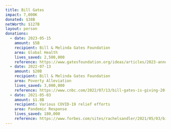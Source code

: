 ```yaml
---
title: Bill Gates
impact: 7,000K
donated: $38B
netWorth: $127B
layout: person
donations:
  - date: 2023-05-15
    amount: $5B
    recipient: Bill & Melinda Gates Foundation
    area: Global Health
    lives_saved: 2,500,000
    reference: https://www.gatesfoundation.org/ideas/articles/2023-annual-letter
  - date: 2022-07-13
    amount: $20B
    recipient: Bill & Melinda Gates Foundation
    area: Poverty Alleviation
    lives_saved: 3,000,000
    reference: https://www.cnbc.com/2022/07/13/bill-gates-is-giving-20-billion-to-his-foundation.html
  - date: 2021-05-03
    amount: $1.8B
    recipient: Various COVID-19 relief efforts
    area: Pandemic Response
    lives_saved: 180,000
    reference: https://www.forbes.com/sites/rachelsandler/2021/05/03/bill-and-melinda-gates-are-divorcing-after-27-years-of-marriage/
---
```


